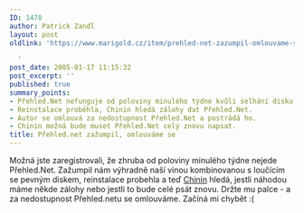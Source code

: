 ```yaml
---
ID: 1478
author: Patrick Zandl
layout: post
oldlink: 'https://www.marigold.cz/item/prehled-net-zazumpil-omlouvame-se

  '
post_date: 2005-01-17 11:15:32
post_excerpt: ''
published: true
summary_points:
- Přehled.Net nefunguje od poloviny minulého týdne kvůli selhání disku.
- Reinstalace proběhla, Chinin hledá zálohy dat Přehled.Net.
- Autor se omlouvá za nedostupnost Přehled.Net a postrádá ho.
- Chinin možná bude muset Přehled.Net celý znovu napsat.
title: Přehled.net zažumpil, omlouváme se
---
```


<p>Možná jste zaregistrovali, že zhruba od poloviny minulého týdne nejede Přehled.Net. Zažumpil nám výhradně naší vinou kombinovanou s loučícím se pevným diskem, reinstalace probehla a teď <a href="http://petr.olmer.cz/chinin/">Chinin</a> hledá, jestli náhodou máme někde zálohy nebo jestli to bude celé psát znovu. Držte mu palce - a za nedostupnost Přehled.netu se omlouváme.  Začíná mi chybět :(
</p>